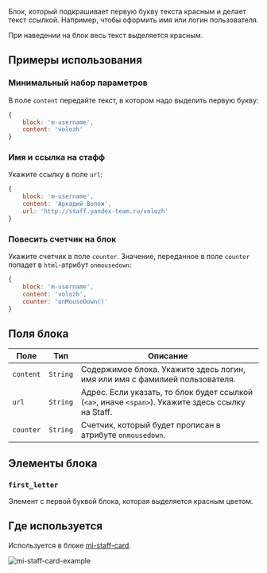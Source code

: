 Блок, который подкрашивает первую букву текста красным и делает текст ссылкой. Например, чтобы оформить имя или логин пользователя.

При наведении на блок весь текст выделяется красным.

## Примеры использования

### Минимальный набор параметров

В поле `content` передайте текст, в котором надо выделить первую букву:

```js
{
    block: 'm-username',
    content: 'volozh'
}
```

### Имя и ссылка на стафф

Укажите ссылку в поле `url`:

```js
{
    block: 'm-username',
    content: 'Аркадий Волож',
    url: 'http://staff.yandex-team.ru/volozh'
}
```

### Повесить счетчик на блок

Укажите счетчик в поле `counter`. Значение, переданное в поле `counter` попадет в `html`-атрибут `onmousedown`:

```js
{
    block: 'm-username',
    content: 'volozh',
    counter: 'onMouseDown()'
}
```

## Поля блока

Поле | Тип | Описание
-----|-----|-----
`content` | `String` | Содержимое блока. Укажите здесь логин, имя или имя с фамилией пользователя.
`url` | `String` | Адрес. Если указать, то блок будет ссылкой (`<a>`, иначе `<span>`). Укажите здесь ссылку на Staff.
`counter` | `String` | Счетчик, который будет прописан в атрибуте `onmousedown`.

## Элементы блока

### `first_letter`

Элемент с первой буквой блока, которая выделяется красным цветом.

## Где используется

Используется в блоке [mi-staff-card](https://github.yandex-team.ru/lego/islands/tree/dev/contribs/meccano/desktop.blocks/mi-staff-card).

![mi-staff-card-example](https://jing.yandex-team.ru/files/migelle/m-username-example.png)